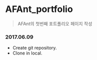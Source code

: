 # AFAnt_portfolio
> AFAnt의 첫번째 포트폴리오 페이지 작성

### 2017.06.09
+ Create git repository.
+ Clone in local.
